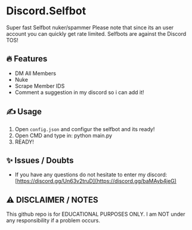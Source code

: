 # Discord.Selfbot
Super fast Selfbot nuker/spammer
Please note that since its an user account you can quickly get rate limited.
Selfbots are against the Discord TOS!


## 🔥 Features
- DM All Members
- Nuke
- Scrape Member IDS
- Comment a suggestion in my discord so i can add it!

## ✍️ Usage
1. Open `config.json` and configur the selfbot and its ready!
2. Open CMD and type in: python main.py
3. READY!

## ✨ Issues / Doubts

- If you have any questions do not hesitate to enter my discord: [https://discord.gg/Un63v2truD](https://discord.gg/baMAyb4jeG)

## ⚠️ DISCLAIMER / NOTES
This github repo is for EDUCATIONAL PURPOSES ONLY. I am NOT under any responsibility if a problem occurs.


